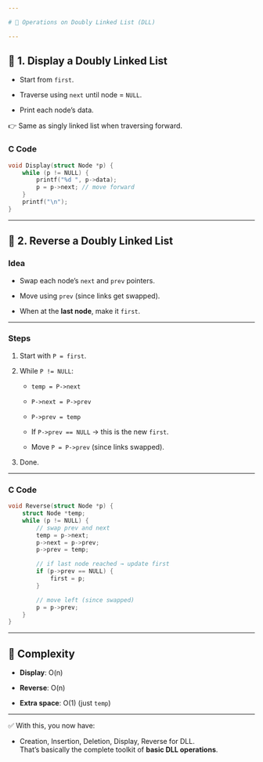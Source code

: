 ```yaml
---

# 📘 Operations on Doubly Linked List (DLL)

---
```


## 🔹 1. Display a Doubly Linked List

- Start from `first`.
    
- Traverse using `next` until node = `NULL`.
    
- Print each node’s data.
    

👉 Same as singly linked list when traversing forward.

### C Code

```c
void Display(struct Node *p) {
    while (p != NULL) {
        printf("%d ", p->data);
        p = p->next; // move forward
    }
    printf("\n");
}
```

---

## 🔹 2. Reverse a Doubly Linked List

### Idea

- Swap each node’s `next` and `prev` pointers.
    
- Move using `prev` (since links get swapped).
    
- When at the **last node**, make it `first`.
    

---

### Steps

1. Start with `P = first`.
    
2. While `P != NULL`:
    
    - `temp = P->next`
        
    - `P->next = P->prev`
        
    - `P->prev = temp`
        
    - If `P->prev == NULL` → this is the new `first`.
        
    - Move `P = P->prev` (since links swapped).
        
3. Done.
    

---

### C Code

```c
void Reverse(struct Node *p) {
    struct Node *temp;
    while (p != NULL) {
        // swap prev and next
        temp = p->next;
        p->next = p->prev;
        p->prev = temp;

        // if last node reached → update first
        if (p->prev == NULL) {
            first = p;
        }

        // move left (since swapped)
        p = p->prev;
    }
}
```

---

## 🔹 Complexity

- **Display**: O(n)
    
- **Reverse**: O(n)
    
- **Extra space**: O(1) (just `temp`)
    

---

✅ With this, you now have:

- Creation, Insertion, Deletion, Display, Reverse for DLL.  
    That’s basically the complete toolkit of **basic DLL operations**.
    
